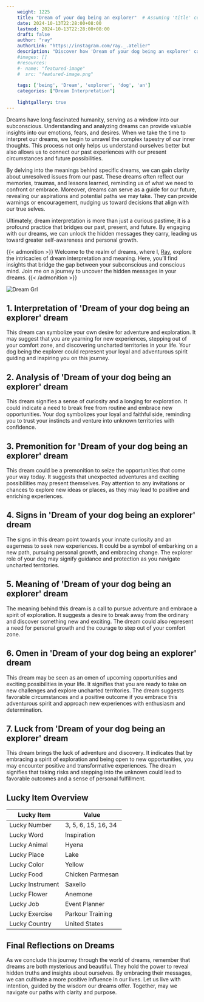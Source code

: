 ```yaml
---
    weight: 1225
    title: "Dream of your dog being an explorer"  # Assuming 'title' column exists
    date: 2024-10-13T22:28:00+08:00
    lastmod: 2024-10-13T22:28:00+08:00
    draft: false
    author: "ray"
    authorLink: "https://instagram.com/ray._.atelier"
    description: "Discover how 'Dream of your dog being an explorer' can interpret your future and uncover its significant meanings in your life."
    #images: []
    #resources:
    #- name: "featured-image"
    #  src: "featured-image.png"
    
    tags: ['being', 'Dream', 'explorer', 'dog', 'an']
    categories: ["Dream Interpretation"]
    
    lightgallery: true
---
```

    
Dreams have long fascinated humanity, serving as a window into our subconscious. Understanding and analyzing dreams can provide valuable insights into our emotions, fears, and desires. When we take the time to interpret our dreams, we begin to unravel the complex tapestry of our inner thoughts. This process not only helps us understand ourselves better but also allows us to connect our past experiences with our present circumstances and future possibilities.

By delving into the meanings behind specific dreams, we can gain clarity about unresolved issues from our past. These dreams often reflect our memories, traumas, and lessons learned, reminding us of what we need to confront or embrace. Moreover, dreams can serve as a guide for our future, revealing our aspirations and potential paths we may take. They can provide warnings or encouragement, nudging us toward decisions that align with our true selves.

Ultimately, dream interpretation is more than just a curious pastime; it is a profound practice that bridges our past, present, and future. By engaging with our dreams, we can unlock the hidden messages they carry, leading us toward greater self-awareness and personal growth.

{{< admonition >}}
Welcome to the realm of dreams, where I, [Ray](https://instagram.com/ray._.atelier), explore the intricacies of dream interpretation and meaning. Here, you’ll find insights that bridge the gap between your subconscious and conscious mind. Join me on a journey to uncover the hidden messages in your dreams.
{{< /admonition >}}

![Dream Grl](https://cdn.pixabay.com/photo/2017/11/02/03/35/gothic-2910057_1280.jpg "Dream Grl")

## 1. Interpretation of 'Dream of your dog being an explorer' dream
 This dream can symbolize your own desire for adventure and exploration. It may suggest that you are yearning for new experiences, stepping out of your comfort zone, and discovering uncharted territories in your life. Your dog being the explorer could represent your loyal and adventurous spirit guiding and inspiring you on this journey.

## 2. Analysis of 'Dream of your dog being an explorer' dream
 This dream signifies a sense of curiosity and a longing for exploration. It could indicate a need to break free from routine and embrace new opportunities. Your dog symbolizes your loyal and faithful side, reminding you to trust your instincts and venture into unknown territories with confidence.

## 3. Premonition for 'Dream of your dog being an explorer' dream
 This dream could be a premonition to seize the opportunities that come your way today. It suggests that unexpected adventures and exciting possibilities may present themselves. Pay attention to any invitations or chances to explore new ideas or places, as they may lead to positive and enriching experiences.

## 4. Signs in 'Dream of your dog being an explorer' dream
 The signs in this dream point towards your innate curiosity and an eagerness to seek new experiences. It could be a symbol of embarking on a new path, pursuing personal growth, and embracing change. The explorer role of your dog may signify guidance and protection as you navigate uncharted territories.

## 5. Meaning of 'Dream of your dog being an explorer' dream
 The meaning behind this dream is a call to pursue adventure and embrace a spirit of exploration. It suggests a desire to break away from the ordinary and discover something new and exciting. The dream could also represent a need for personal growth and the courage to step out of your comfort zone.

## 6. Omen in 'Dream of your dog being an explorer' dream
 This dream may be seen as an omen of upcoming opportunities and exciting possibilities in your life. It signifies that you are ready to take on new challenges and explore uncharted territories. The dream suggests favorable circumstances and a positive outcome if you embrace this adventurous spirit and approach new experiences with enthusiasm and determination.

## 7. Luck from 'Dream of your dog being an explorer' dream
 This dream brings the luck of adventure and discovery. It indicates that by embracing a spirit of exploration and being open to new opportunities, you may encounter positive and transformative experiences. The dream signifies that taking risks and stepping into the unknown could lead to favorable outcomes and a sense of personal fulfillment.

## Lucky Item Overview
| Lucky Item          | Value              |
|---------------|--------------------|
| Lucky Number        | 3, 5, 6, 15, 16, 34  |
| Lucky Word          | Inspiration |
| Lucky Animal        | Hyena |
| Lucky Place         | Lake     |
| Lucky Color         | Yellow     |
| Lucky Food          | Chicken Parmesan      |
| Lucky Instrument    | Saxello |
| Lucky Flower        | Anemone    |
| Lucky Job           | Event Planner       |
| Lucky Exercise      | Parkour Training  |
| Lucky Country       | United States    |


##  Final Reflections on Dreams

As we conclude this journey through the world of dreams, remember that dreams are both mysterious and beautiful. They hold the power to reveal hidden truths and insights about ourselves. By embracing their messages, we can cultivate a more positive influence in our lives. Let us live with intention, guided by the wisdom our dreams offer. Together, may we navigate our paths with clarity and purpose.
